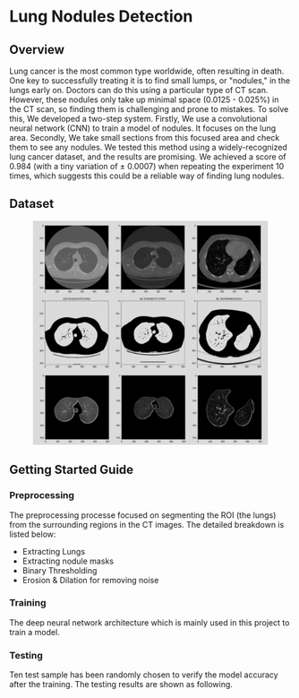 # Lung Nodules Detection

## Overview
Lung cancer is the most common type worldwide, often resulting in death. One key to successfully treating it is to find small lumps, or "nodules," in the lungs early on. Doctors can do this using a particular type of CT scan. However, these nodules only take up minimal space (0.0125 - 0.025%) in the CT scan, so finding them is challenging and prone to mistakes. To solve this, We developed a two-step system. Firstly, We use a convolutional neural network (CNN) to train a model of nodules. It focuses on the lung area. Secondly, We take small sections from this focused area and check them to see any nodules. We tested this method using a widely-recognized lung cancer dataset, and the results are promising. We achieved a score of 0.984 (with a tiny variation of ± 0.0007) when repeating the experiment 10 times, which suggests this could be a reliable way of finding lung nodules.

## Dataset
<p align="center">
<img alt="registration" src="example/figure1.png" height="400">
</p>

## Getting Started Guide
### Preprocessing
The preprocessing processe focused on segmenting the ROI (the lungs) from the surrounding regions in the CT images. The detailed breakdown is listed below:

- Extracting Lungs
- Extracting nodule masks
- Binary Thresholding
- Erosion & Dilation for removing noise


### Training
The deep neural network architecture which is mainly used in this project to train a model.

### Testing
Ten test sample has been randomly chosen to verify the model accuracy after the training. The testing results are shown as following. 
